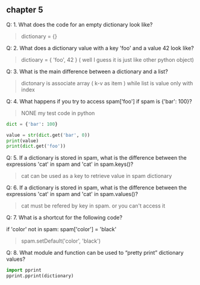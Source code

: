 ## chapter 5
Q: 1. What does the code for an empty dictionary look like?
> dictionary = {}

Q: 2. What does a dictionary value with a key 'foo' and a value 42 look like?
> dictioary = { 'foo', 42 } ( well I guess it is just like other python object)

Q: 3. What is the main difference between a dictionary and a list?
> dictonary is associate array ( k-v as item ) while list is value only with index

Q: 4. What happens if you try to access spam['foo'] if spam is {'bar': 100}?
> NONE  my test code in python
~~~ python
dict = {'bar': 100}

value = str(dict.get('bar', 0))
print(value)
print(dict.get('foo'))
~~~

Q: 5. If a dictionary is stored in spam, what is the difference between the expressions 'cat' in spam and 'cat' in spam.keys()?
>  cat can be used as a key to retrieve value in spam dictionary 

Q: 6. If a dictionary is stored in spam, what is the difference between the expressions 'cat' in spam and 'cat' in spam.values()?
>  cat must be refered by key in spam. or you can't access it 

Q: 7. What is a shortcut for the following code?

if 'color' not in spam:
    spam['color'] = 'black'
> spam.setDefault('color', 'black')
    
Q: 8. What module and function can be used to “pretty print” dictionary values?
> 
~~~python
import pprint
pprint.pprint(dictionary)
~~~

